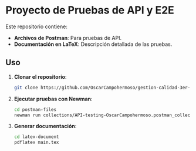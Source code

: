 # Proyecto de Pruebas de API y E2E

Este repositorio contiene:

- **Archivos de Postman**: Para pruebas de API.
- **Documentación en LaTeX**: Descripción detallada de las pruebas.

## Uso

1. **Clonar el repositorio**:

   ```bash
   git clone https://github.com/OscarCampohermoso/gestion-calidad-3er-parcial.git
   ```

2. **Ejecutar pruebas con Newman**:

   ```bash
   cd postman-files
   newman run collections/API-testing-OscarCampohermoso.postman_collection.json -e environments/QAenv-OscarCampohermoso.postman_environment.json
   ```

3. **Generar documentación**:

   ```bash
   cd latex-document
   pdflatex main.tex
   ```

